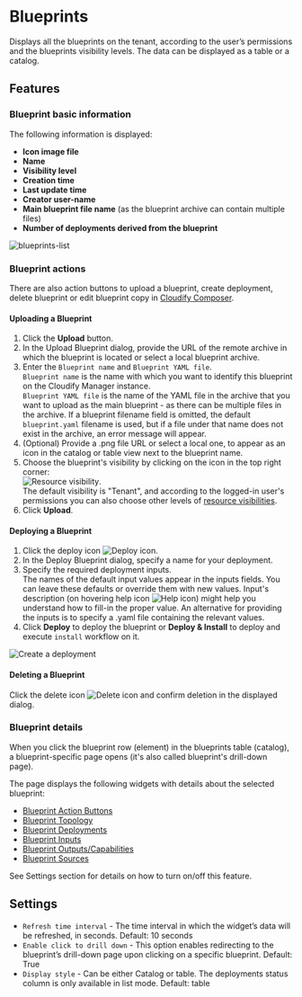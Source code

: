 # Blueprints

Displays all the blueprints on the tenant, according to the user’s permissions and the blueprints visibility levels. 
 The data can be displayed as a table or a catalog.
 
## Features

### Blueprint basic information

The following information is displayed: 

* **Icon image file**
* **Name**
* **Visibility level**
* **Creation time**
* **Last update time**
* **Creator user-name**
* **Main blueprint file name** (as the blueprint archive can contain multiple files)
* **Number of deployments derived from the blueprint**

![blueprints-list](https://docs.cloudify.co/5.1/images/ui/widgets/blueprints-list.png)


### Blueprint actions

There are also action buttons to upload a blueprint, create deployment, delete blueprint or edit blueprint copy in [Cloudify Composer](https://docs.cloudify.co/5.1/developer/composer/).


#### Uploading a Blueprint

1. Click the **Upload** button.
2. In the Upload Blueprint dialog, provide the URL of the remote archive in which the blueprint is located or select a local blueprint archive. 
3. Enter the `Blueprint name` and `Blueprint YAML file`.   
   `Blueprint name` is the name with which you want to identify this blueprint on the Cloudify Manager instance.<br>
   `Blueprint YAML file` is the name of the YAML file in the archive that you want to upload as the main blueprint - as there can be multiple files in the archive. If a blueprint filename field is omitted, the default `blueprint.yaml` filename is used, but if a file under that name does not exist in the archive, an error message will appear.    
4. (Optional) Provide a .png file URL or select a local one, to appear as an icon in the catalog or table view next to the blueprint name.   
5. Choose the blueprint's visibility by clicking on the icon in the top right corner:<br>
![Resource visibility](https://docs.cloudify.co/5.1/images/ui/icons/tenant-wide-resource-icon.png).<br>
The default visibility is "Tenant", and according to the logged-in user's permissions you can also choose other levels of [resource visibilities](https://docs.cloudify.co/5.1/working_with/manager/resource-visibility).<br>
6. Click **Upload**.


#### Deploying a Blueprint

1. Click the deploy icon ![Deploy icon](https://docs.cloudify.co/5.1/images/ui/icons/deploy-icon.png).   
2. In the Deploy Blueprint dialog, specify a name for your deployment.
3. Specify the required deployment inputs.   
   The names of the default input values appear in the inputs fields. You can leave these defaults or override them with new values. 
   Input's description (on hovering help icon ![Help icon](https://docs.cloudify.co/5.1/images/ui/icons/help-icon.png)) might help you understand how to fill-in the proper value. 
   An alternative for providing the inputs is to specify a .yaml file containing the relevant values. 
4. Click **Deploy** to deploy the blueprint or **Deploy & Install** to deploy and execute `install` workflow on it.

![Create a deployment](https://docs.cloudify.co/5.1/images/ui/widgets/blueprints_deployment_creation.png)


#### Deleting a Blueprint

Click the delete icon ![Delete icon](https://docs.cloudify.co/5.1/images/ui/icons/delete-icon.png) and confirm deletion in the displayed dialog.


### Blueprint details

When you click the blueprint row (element) in the blueprints table (catalog), a blueprint-specific page opens (it's also called blueprint's drill-down page).
 
The page displays the following widgets with details about the selected blueprint:

* [Blueprint Action Buttons](https://docs.cloudify.co/5.1/working_with/console/widgets/blueprintActionButtons)
* [Blueprint Topology](https://docs.cloudify.co/5.1/working_with/console/widgets/topology)
* [Blueprint Deployments](https://docs.cloudify.co/5.1/working_with/console/widgets/deployments)
* [Blueprint Inputs](https://docs.cloudify.co/5.1/working_with/console/widgets/inputs)
* [Blueprint Outputs/Capabilities](https://docs.cloudify.co/5.1/working_with/console/widgets/outputs)
* [Blueprint Sources](https://docs.cloudify.co/5.1/working_with/console/widgets/blueprintSources)

See Settings section for details on how to turn on/off this feature.


## Settings

* `Refresh time interval` - The time interval in which the widget’s data will be refreshed, in seconds. Default: 10 seconds
* `Enable click to drill down` - This option enables redirecting to the blueprint’s drill-down page upon clicking on a specific blueprint. Default: True
* `Display style` - Can be either Catalog or table. The deployments status column is only available in list mode.  Default: table 
